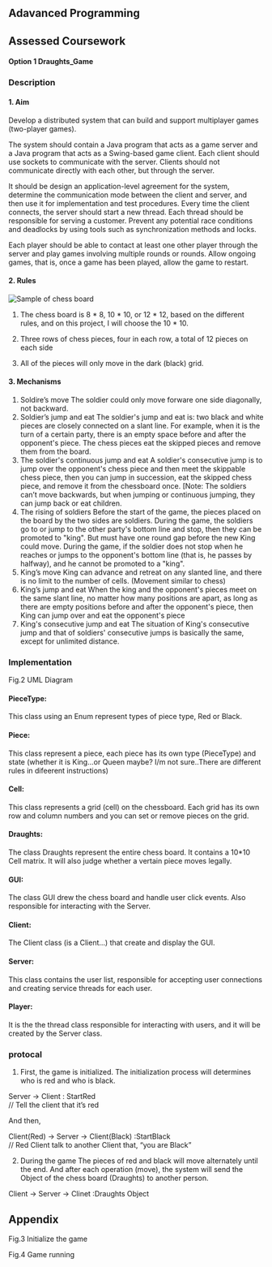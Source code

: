 ## Adavanced Programming
## Assessed Coursework

#### Option 1      Draughts_Game




### Description
#### 1.	Aim

Develop a distributed system that can build and support multiplayer games (two-player games).

The system should contain a Java program that acts as a game server and a Java program that acts as a Swing-based game client. Each client should use sockets to communicate with the server. Clients should not communicate directly with each other, but through the server.

It should be design an application-level agreement for the system, determine the communication mode between the client and server, and then use it for implementation and test procedures. Every time the client connects, the server should start a new thread. Each thread should be responsible for serving a customer. Prevent any potential race conditions and deadlocks by using tools such as synchronization methods and locks.

Each player should be able to contact at least one other player through the server and play games involving multiple rounds or rounds. Allow ongoing games, that is, once a game has been played, allow the game to restart.

#### 2.	Rules
![Sample of chess board](https://image.baidu.com/search/detail?ct=503316480&z=0&ipn=d&word=draughts&step_word=&hs=2&pn=0&spn=0&di=440&pi=0&rn=1&tn=baiduimagedetail&is=0%2C0&istype=0&ie=utf-8&oe=utf-8&in=&cl=2&lm=-1&st=undefined&cs=847775997%2C2337169056&os=2014379064%2C720411811&simid=4163863069%2C635944512&adpicid=0&lpn=0&ln=101&fr=&fmq=1597628579734_R&fm=&ic=undefined&s=undefined&hd=undefined&latest=undefined&copyright=undefined&se=&sme=&tab=0&width=undefined&height=undefined&face=undefined&ist=&jit=&cg=&bdtype=0&oriquery=&objurl=http%3A%2F%2Fwww.119you.com%2Fupload%2Fresources%2Fimage%2F2016%2F01%2F21%2Fuc-10865921_500x500.jpg%3F1453317824000&fromurl=ippr_z2C%24qAzdH3FAzdH3Fooo_z%26e3B88ly57_z%26e3Bv54AzdH3F16w72ipfkwppsjfpqAzdH3F&gsm=1&rpstart=0&rpnum=0&islist=&querylist=&force=undefined)

1.	The chess board is 8 * 8, 10 * 10, or 12 * 12, based on the different rules, and on this project, I will choose the 10 * 10.

2.	Three rows of chess pieces, four in each row, a total of 12 pieces on each side

3.	All of the pieces will only move in the dark (black) grid.

#### 3.	Mechanisms
1.	Soldire’s move
The soldier could only move forware one side diagonally, not backward.
2.	Soldier’s jump and eat
The soldier's jump and eat is: two black and white pieces are closely connected on a slant line. For example, when it is the turn of a certain party, there is an empty space before and after the opponent's piece. The chess pieces eat the skipped pieces and remove them from the board.
3.	The soldier's continuous jump and eat
A soldier's consecutive jump is to jump over the opponent's chess piece and then meet the skippable chess piece, then you can jump in succession, eat the skipped chess piece, and remove it from the chessboard once. [Note: The soldiers can’t move backwards, but when jumping or continuous jumping, they can jump back or eat children. 
4.	The rising of soldiers
Before the start of the game, the pieces placed on the board by the two sides are soldiers. During the game, the soldiers go to or jump to the other party's bottom line and stop, then they can be promoted to "king". But must have one round gap before the new King could move.
During the game, if the soldier does not stop when he reaches or jumps to the opponent's bottom line (that is, he passes by halfway), and he cannot be promoted to a "king".
5.	King’s move
King can advance and retreat on any slanted line, and there is no limit to the number of cells. (Movement similar to chess)
6.	King’s jump and eat
When the king and the opponent's pieces meet on the same slant line, no matter how many positions are apart, as long as there are empty positions before and after the opponent's piece, then King can jump over and eat the opponent's piece 
7.	King's consecutive jump and eat
The situation of King's consecutive jump and that of soldiers' consecutive jumps is basically the same, except for unlimited distance.











### Implementation

 
Fig.2 UML Diagram


#### PieceType:
This class using an Enum represent types of piece type, Red or Black.

#### Piece:
This class represent a piece, each piece has its own type (PieceType) and state (whether it is King...or Queen maybe? I/m not sure..There are different rules in difeerent instructions)

#### Cell:
This class represents a grid (cell) on the chessboard. Each grid has its own row and column numbers and you can set or remove pieces on the grid.

#### Draughts:
The class Draughts represent the entire chess board. It contains a 10*10 Cell matrix. It will also judge whether a vertain piece moves legally.

#### GUI:
The class GUI drew the chess board and handle user click events. Also responsible for interacting with the Server.

#### Client:
The Client class (is a Client...) that create and display the GUI.

#### Server:
This class contains the user list, responsible for accepting user connections and creating service threads for each user.

#### Player:
It is the the thread class responsible for interacting with users, and it will be created by the Server class.





















### protocal
1.	First, the game is initialized. The initialization process will determines who is red and who is black.

Server -> Client : StartRed            
// Tell the client that it’s red

And then,

Client(Red) -> Server -> Client(Black) :StartBlack      
// Red Client talk to another Client that, “you are Black”

2.	During the game
The pieces of red and black will move alternately until the end. 
And after each operation (move), the system will send the Object of the chess board (Draughts) to another person.

Client -> Server -> Clinet  :Draughts Object

























## Appendix


 
Fig.3 Initialize the game

 
Fig.4 Game running
